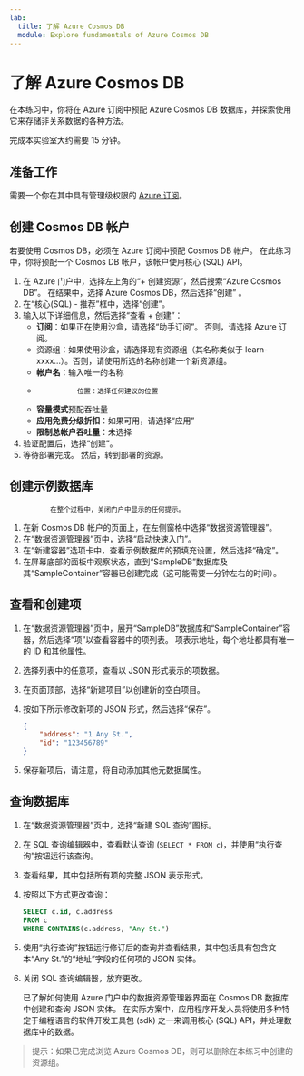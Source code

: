 ```yaml
---
lab:
  title: 了解 Azure Cosmos DB
  module: Explore fundamentals of Azure Cosmos DB
---
```

# <a name="explore-azure-cosmos-db"></a>了解 Azure Cosmos DB

在本练习中，你将在 Azure 订阅中预配 Azure Cosmos DB 数据库，并探索使用它来存储非关系数据的各种方法。

完成本实验室大约需要 15 分钟。

## <a name="before-you-start"></a>准备工作

需要一个你在其中具有管理级权限的 [Azure 订阅](https://azure.microsoft.com/free)。

## <a name="create-a-cosmos-db-account"></a>创建 Cosmos DB 帐户

若要使用 Cosmos DB，必须在 Azure 订阅中预配 Cosmos DB 帐户。 在此练习中，你将预配一个 Cosmos DB 帐户，该帐户使用核心 (SQL) API。

1. 在 Azure 门户中，选择左上角的“+ 创建资源”，然后搜索“Azure Cosmos DB”。  在结果中，选择 Azure Cosmos DB，然后选择“创建” 。
1. 在“核心(SQL) - 推荐”框中，选择“创建”。
1. 输入以下详细信息，然后选择“查看 + 创建”：
    - **订阅**：如果正在使用沙盒，请选择“助手订阅”。 否则，请选择 Azure 订阅。
    - 资源组：如果使用沙盒，请选择现有资源组（其名称类似于 learn-xxxx...）。否则，请使用所选的名称创建一个新资源组。
    - **帐户名**：输入唯一的名称
    -               位置：选择任何建议的位置
    - **容量模式**预配吞吐量
    - **应用免费分级折扣**：如果可用，请选择“应用”
    - **限制总帐户吞吐量**：未选择
1. 验证配置后，选择“创建”。
1. 等待部署完成。 然后，转到部署的资源。

## <a name="create-a-sample-database"></a>创建示例数据库

              在整个过程中，关闭门户中显示的任何提示。

1. 在新 Cosmos DB 帐户的页面上，在左侧窗格中选择“数据资源管理器”。
1. 在“数据资源管理器”页中，选择“启动快速入门”。
1. 在“新建容器”选项卡中，查看示例数据库的预填充设置，然后选择“确定”。
1. 在屏幕底部的面板中观察状态，直到“SampleDB”数据库及其“SampleContainer”容器已创建完成（这可能需要一分钟左右的时间）。

## <a name="view-and-create-items"></a>查看和创建项

1. 在“数据资源管理器”页中，展开“SampleDB”数据库和“SampleContainer”容器，然后选择“项”以查看容器中的项列表。 项表示地址，每个地址都具有唯一的 ID 和其他属性。
1. 选择列表中的任意项，查看以 JSON 形式表示的项数据。
1. 在页面顶部，选择“新建项目”以创建新的空白项目。
1. 按如下所示修改新项的 JSON 形式，然后选择“保存”。

    ```json
    {
        "address": "1 Any St.",
        "id": "123456789"
    }
    ```

1. 保存新项后，请注意，将自动添加其他元数据属性。

## <a name="query-the-database"></a>查询数据库

1. 在“数据资源管理器”页中，选择“新建 SQL 查询”图标。
1. 在 SQL 查询编辑器中，查看默认查询 (`SELECT * FROM c`)，并使用“执行查询”按钮运行该查询。
1. 查看结果，其中包括所有项的完整 JSON 表示形式。
1. 按照以下方式更改查询：

    ```sql
    SELECT c.id, c.address
    FROM c
    WHERE CONTAINS(c.address, "Any St.")
    ```

1. 使用“执行查询”按钮运行修订后的查询并查看结果，其中包括具有包含文本“Any St.”的“地址”字段的任何项的 JSON 实体。
1. 关闭 SQL 查询编辑器，放弃更改。

    已了解如何使用 Azure 门户中的数据资源管理器界面在 Cosmos DB 数据库中创建和查询 JSON 实体。 在实际方案中，应用程序开发人员将使用多种特定于编程语言的软件开发工具包 (sdk) 之一来调用核心 (SQL) API，并处理数据库中的数据。

> 提示：如果已完成浏览 Azure Cosmos DB，则可以删除在本练习中创建的资源组。
